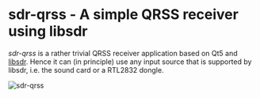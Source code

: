 sdr-qrss - A simple QRSS receiver using libsdr
==============================================

_sdr-qrss_ is a rather trivial QRSS receiver application based on Qt5 and <a href="https://github.com/hmatuschek/libsdr" target="_blank">libsdr</a>. Hence it can (in principle) use any input source that is supported by libsdr, i.e. the sound card or a RTL2832 dongle. 

<img src="http://i62.tinypic.com/112bdp0.png" alt="sdr-qrss">



